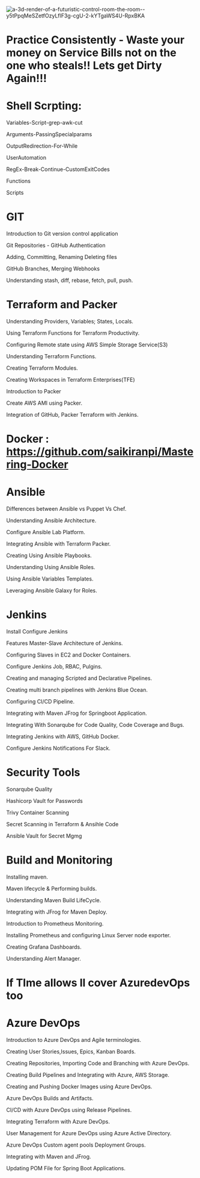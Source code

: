 ![a-3d-render-of-a-futuristic-control-room-the-room--y5tPpqMeSZetfOzyLflF3g-cgU-2-kYTgaWS4U-RpxBKA](https://github.com/user-attachments/assets/38ca28bb-2c31-473d-9213-e18049acdda3)

# Practice Consistently - Waste your money on Service Bills not on the one who steals!! Lets get Dirty Again!!!


# Shell Scrpting: 

Variables-Script-grep-awk-cut

Arguments-PassingSpecialparams

OutputRedirection-For-While

UserAutomation

RegEx-Break-Continue-CustomExitCodes

Functions 

Scripts 


# GIT

Introduction to Git version control application

Git Repositories -  GitHub Authentication

Adding, Committing, Renaming Deleting files

GitHub Branches, Merging Webhooks

Understanding stash, diff, rebase, fetch, pull, push.


# Terraform and Packer 


Understanding Providers, Variables; States, Locals.

Using Terraform Functions for Terraform Productivity.

Configuring Remote state using AWS Simple Storage Service(S3)

Understanding Terraform Functions.

Creating Terraform Modules.

Creating Workspaces in Terraform Enterprises(TFE)

Introduction to Packer

Create AWS AMI using Packer.

Integration of GitHub, Packer  Terraform with Jenkins.


# Docker : https://github.com/saikiranpi/Mastering-Docker


# Ansible 

Differences between Ansible vs Puppet Vs Chef.

Understanding Ansible Architecture.

Configure Ansible Lab Platform.

Integrating Ansible with Terraform  Packer.

Creating Using Ansible Playbooks.

Understanding   Using Ansible Roles.

Using Ansible Variables  Templates.

Leveraging Ansible Galaxy for Roles.

# Jenkins

Install  Configure Jenkins

Features  Master-Slave Architecture of Jenkins.

Configuring Slaves in EC2 and Docker Containers.

Configure Jenkins Job, RBAC, Pulgins.

Creating and managing Scripted and Declarative Pipelines.

Creating multi branch pipelines with Jenkins Blue Ocean.

Configuring CI/CD Pipeline.

Integrating with Maven JFrog for Springboot Application.

Integrating With Sonarqube for Code Quality, Code Coverage and Bugs.

Integrating Jenkins with AWS, GitHub  Docker.

Configure Jenkins Notifications For Slack.


# Security Tools

Sonarqube Quality

Hashicorp Vault for Passwords

Trivy Container Scanning

Secret Scanning in Terraform & Ansihle Code

Ansible Vault for Secret Mgmg


# Build  and Monitoring

Installing maven.

Maven lifecycle & Performing builds.

Understanding Maven Build LifeCycle.

Integrating with JFrog for Maven Deploy.

Introduction to Prometheus Monitoring.

Installing Prometheus and configuring Linux Server node exporter.

Creating Grafana Dashboards.

Understanding Alert Manager.


# If TIme allows Il cover AzuredevOps too

# Azure DevOps

Introduction to Azure DevOps and Agile terminologies.

Creating User Stories,Issues, Epics, Kanban Boards.

Creating Repositories, Importing Code and Branching with Azure
DevOps.

Creating Build Pipelines and Integrating with Azure, AWS Storage.

Creating and Pushing Docker Images using Azure DevOps.

Azure DevOps Builds and Artifacts.

CI/CD with Azure DevOps using Release Pipelines.

Integrating Terraform with Azure DevOps.

User Management for Azure DevOps using Azure Active Directory.

Azure DevOps Custom agent pools  Deployment Groups.

Integrating with Maven and JFrog.

Updating POM File for Spring Boot Applications.



